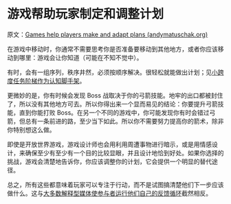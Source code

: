 # 游戏帮助玩家制定和调整计划

原文：[Games help players make and adapt plans (andymatuschak.org)](https://notes.andymatuschak.org/z7mU6RxxzJ9FZBCcgbYQsv9nExuK3xVm635Ks)

在游戏中移动时，你通常不需要思考你是否准备要移动到其他地方，或者你应该移动到哪里：游戏会让你知道（可能在不知不觉中）。

有时，会有一组序列，秩序井然，必须按顺序解决。很轻松就能做出计划；见[小跨度任务阶梯作为认知脚手架](https://notes.andymatuschak.org/z2qBbdZidZNjbpdggRbmgeUeVf2H7aCevSYvE)。

更微妙的是，你有时候会发现 Boss 战取决于你的弓箭技能。地牢的出口都被封住了，所以没有其他地方可去。所以你得出来一个显而易见的结论：你要提升弓箭技能，直到你能打败 Boss。在另一个不同的游戏中，你可能发现你有时会错过弓箭，但总有一条前进的路，至少当下如此。所以你不需要努力提高你的箭术，除非你特别想这么做。

即使是开放世界游戏，游戏设计师也会用利用周遭事物进行暗示，或是用情感设计，来确保至少有至少有一个目的比较显眼，并且设计地恰到好处。如果你选择的挑战，游戏会清楚地告诉你，你应该调整你的计划，它会提供一个明显的替代途径。

总之，所有这些都意味着玩家可以专注于行动，而不是试图搞清楚他们下一步应该做什么。这与[大多数解释型媒体使参与者运行他们自己的反馈循环](https://notes.andymatuschak.org/z6MLXiJ7vmVAxRxhanUJzDcBE6hhhV9oy6Ukc)截然相反。